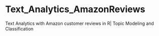 # Text_Analytics_AmazonReviews
Text Analytics with Amazon customer reviews in R| Topic Modeling and Classification
